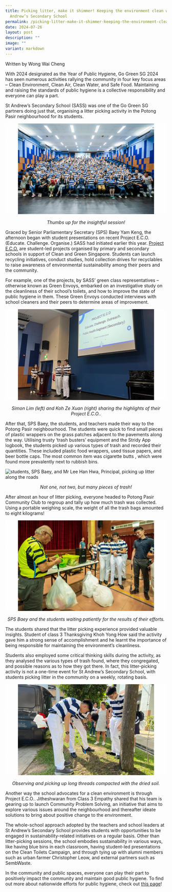 ```yaml
---
title: Picking litter, make it shimmer! Keeping the environment clean with St
  Andrew’s Secondary School
permalink: /picking-litter-make-it-shimmer-keeping-the-environment-clean-with-st-andrew-s-secondary-school/
date: 2024-07-26
layout: post
description: ""
image: ""
variant: markdown
---
```

Written by Wong Wai Cheng <br>

With 2024 designated as the Year of Public Hygiene, Go Green SG 2024 has seen numerous activities rallying the community in four key focus areas – Clean Environment, Clean Air, Clean Water, and Safe Food. Maintaining and raising the standards of public hygiene is a collective responsibility and everyone can play a part.

St Andrew’s Secondary School (SASS) was one of the Go Green SG partners doing just that, organising a litter picking activity   in the Potong Pasir neighbourhood for its students.

![A big group photo of SPS Baey Yam Keng with the students of St Andrew Sec in the auditorium](/images/Blog/SASS_1.png)
<div style="text-align:center"><i>Thumbs up for the insightful session!</i></div>

Graced by Senior Parliamentary Secretary (SPS) Baey Yam Keng, the afternoon began with student presentations on recent Project E.C.O. (Educate. Challenge. Organise.) SASS had initiated earlier this year. [Project E.C.O.](https://www.cgs.gov.sg/what-we-do/cgs2023/eco-schools/public-health-secondary-school/) are student-led projects organised by primary and secondary schools in support of Clean and Green Singapore. Students can launch recycling initiatives, conduct studies, hold collection drives for recyclables to raise awareness of environmental sustainability among their peers and the community.

For example, one of the projects, by SASS’ green class representatives – otherwise known as Green Envoys,  embarked on an investigative study on the cleanliness of their school’s toilets, and how to improve the state of public hygiene in them. These Green Envoys conducted interviews with school cleaners and their peers to determine areas of improvement.

![Students Simon and Ze Xuan sharing with their schoolmates on their Project E.C.O.](/images/Blog/SASS_2.png)
<div style="text-align:center"><i>Simon Lim (left) and Koh Ze Xuan (right) sharing the highlights of their Project E.C.O..</i></div>

After that, SPS Baey, the students, and teachers made their way to the Potong Pasir neighbourhood. The students were quick to find small pieces of plastic wrappers on the grass patches adjacent to the pavements along the way. Utilising trusty ‘trash busters’  equipment and the Stridy App logbook, the students picked up various types of trash and recorded their quantities. These included plastic food wrappers, used tissue papers, and beer bottle caps. The most common item was cigarette butts  , which were found more prevalently next to rubbish bins.

![students, SPS Baey, and Mr Lee Han Hwa, Principal, picking up litter along the roads](/images/Blog/SASS/SASS_3.png)
<div style="text-align:center"><i>Not one, not two, but many pieces of trash!</i></div>

After almost an hour of litter picking, everyone headed to Potong Pasir Community Club to regroup and tally up how much trash was collected. Using a portable weighing scale, the weight of all the trash bags amounted to eight kilograms! 

![students and SPS Baey wait for the staff at Potong Pasir CC to weigh the trash collected](/images/Blog/SASS/SASS_4.png)
<div style="text-align:center"><i>SPS Baey and the students waiting patiently for the results of their efforts.</i></div>

The students shared that the litter picking experience provided valuable insights. Student of class 3 Thanksgiving Khoh Yong How said the activity gave him a strong sense of accomplishment and he learnt the importance of being responsible for maintaining the environment’s cleanliness.

Students also employed some critical thinking skills during the activity, as they analysed the various types of trash found, where they congregated, and possible reasons as to how they got there. In fact, this litter-picking activity is not a one-time event for St Andrew’s Secondary School, with students picking litter in the community on a weekly, rotating basis.

![students observing the litter compacted within the grass](/images/Blog/SASS/SASS_5.png)
<div style="text-align:center"><i>Observing and picking up long threads compacted with the dried soil.</i></div>

Another way the school advocates for a clean environment is through Project E.C.O.. Jitheshwaran from Class 3 Empathy   shared that his team is gearing up to launch Community Problem Solving, an initiative that aims to explore various issues around the neighbourhood and thereafter ideate solutions to bring about positive change to the environment.

The whole-school approach adopted by the teachers and school leaders at St Andrew’s Secondary School provides students with opportunities to be engaged in sustainability-related initiatives on a regular basis. Other than litter-picking sessions, the school embodies sustainability in various ways, like having blue bins in each classroom, having student-led presentations on the Clean Toilets Campaign, and through tying up with alumni members such as urban farmer Christopher Leow, and external partners such as SembWaste.

In the community and public spaces, everyone can play their part to positively impact the community and maintain good public hygiene. To find out more about nationwide efforts for public hygiene, check out [this page](https://www.gogreen.gov.sg/year-of-public-hygiene)!